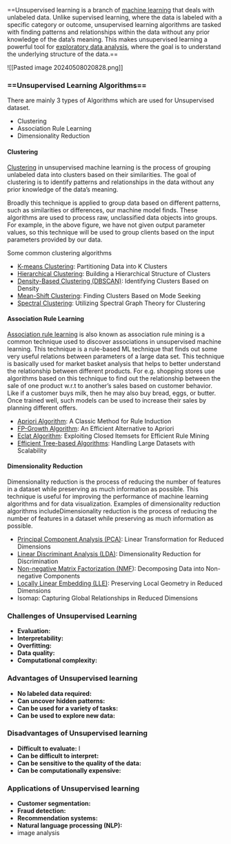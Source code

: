 ==Unsupervised learning is a branch of [machine learning](https://www.geeksforgeeks.org/machine-learning/) that deals with unlabeled data. Unlike supervised learning, where the data is labeled with a specific category or outcome, unsupervised learning algorithms are tasked with finding patterns and relationships within the data without any prior knowledge of the data’s meaning. This makes unsupervised learning a powerful tool for [exploratory data analysis](https://www.geeksforgeeks.org/exploratory-data-analysis-in-python/), where the goal is to understand the underlying structure of the data.==

![[Pasted image 20240508020828.png]]
### ==Unsupervised Learning Algorithms==

There are mainly 3 types of Algorithms which are used for Unsupervised dataset.

- Clustering
- Association Rule Learning
- Dimensionality Reduction

#### ****Clustering****

[Clustering](https://www.geeksforgeeks.org/clustering-in-machine-learning/) in unsupervised machine learning is the process of grouping unlabeled data into clusters based on their similarities. The goal of clustering is to identify patterns and relationships in the data without any prior knowledge of the data’s meaning.

Broadly this technique is applied to group data based on different patterns, such as similarities or differences, our machine model finds. These algorithms are used to process raw, unclassified data objects into groups. For example, in the above figure, we have not given output parameter values, so this technique will be used to group clients based on the input parameters provided by our data.

Some common clustering algorithms

- [K-means Clustering](https://www.geeksforgeeks.org/k-means-clustering-introduction/): Partitioning Data into K Clusters
- [Hierarchical Clustering](https://www.geeksforgeeks.org/ml-hierarchical-clustering-agglomerative-and-divisive-clustering/): Building a Hierarchical Structure of Clusters
- [Density-Based Clustering (DBSCAN)](https://www.geeksforgeeks.org/dbscan-clustering-in-ml-density-based-clustering/): Identifying Clusters Based on Density
- [Mean-Shift Clustering](https://www.geeksforgeeks.org/ml-mean-shift-clustering/): Finding Clusters Based on Mode Seeking
- [Spectral Clustering](https://www.geeksforgeeks.org/ml-spectral-clustering/): Utilizing Spectral Graph Theory for Clustering

#### ****Association Rule Learning****

[Association rule learning](https://www.geeksforgeeks.org/association-rule/) is also known as association rule mining is a common technique used to discover associations in unsupervised machine learning. This technique is a rule-based ML technique that finds out some very useful relations between parameters of a large data set. This technique is basically used for market basket analysis that helps to better understand the relationship between different products. For e.g. shopping stores use algorithms based on this technique to find out the relationship between the sale of one product w.r.t to another’s sales based on customer behavior. Like if a customer buys milk, then he may also buy bread, eggs, or butter. Once trained well, such models can be used to increase their sales by planning different offers.

- [Apriori Algorithm](https://www.geeksforgeeks.org/apriori-algorithm/): A Classic Method for Rule Induction
- [FP-Growth Algorithm](https://www.geeksforgeeks.org/frequent-pattern-growth-algorithm/): An Efficient Alternative to Apriori
- [Eclat Algorithm](https://www.geeksforgeeks.org/ml-eclat-algorithm/): Exploiting Closed Itemsets for Efficient Rule Mining
- [Efficient Tree-based Algorithms](https://www.geeksforgeeks.org/introduction-to-tree-data-structure-and-algorithm-tutorials/): Handling Large Datasets with Scalability

#### ****Dimensionality Reduction****

Dimensionality reduction is the process of reducing the number of features in a dataset while preserving as much information as possible. This technique is useful for improving the performance of machine learning algorithms and for data visualization. Examples of dimensionality reduction algorithms includeDimensionality reduction is the process of reducing the number of features in a dataset while preserving as much information as possible.

- [Principal Component Analysis (PCA)](https://www.geeksforgeeks.org/principal-component-analysis-pca/): Linear Transformation for Reduced Dimensions
- [Linear Discriminant Analysis (LDA)](https://www.geeksforgeeks.org/ml-linear-discriminant-analysis/): Dimensionality Reduction for Discrimination
- [Non-negative Matrix Factorization (NMF](https://www.geeksforgeeks.org/non-negative-matrix-factorization/)): Decomposing Data into Non-negative Components
- [Locally Linear Embedding (LLE)](https://www.geeksforgeeks.org/locally-linear-embedding-in-machine-learning/): Preserving Local Geometry in Reduced Dimensions
- Isomap: Capturing Global Relationships in Reduced Dimensions

### Challenges of ****Unsupervised Learning****


- ****Evaluation:**** 
- ****Interpretability:**** 
- ****Overfitting:**** 
- ****Data quality:**** 
- ****Computational complexity:**** 

### Advantages of Unsupervised learning

- ****No labeled data required:**** 
- ****Can uncover hidden patterns:****
- ****Can be used for a variety of tasks:**** 
- ****Can be used to explore new data:**** 
### Disadvantages of Unsupervised learning

- ****Difficult to evaluate:**** I
- ****Can be difficult to interpret:**** 
- ****Can be sensitive to the quality of the data:**** 
- ****Can be computationally expensive:****

### Applications of Unsupervised learning

- ****Customer segmentation:**** 
- ****Fraud detection:****
- ****Recommendation systems:****
- ****Natural language processing (NLP):**** 
- image analysis